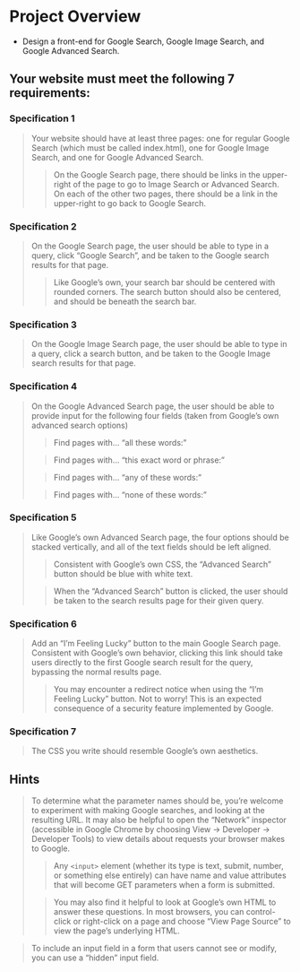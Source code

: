 # Project Overview
- Design a front-end for Google Search, Google Image Search, and Google Advanced Search.

## Your website must meet the following 7 requirements:

### Specification 1
> Your website should have at least three pages: one for regular Google Search (which must be called index.html), one for Google Image Search, and one for Google Advanced Search.
>
>> On the Google Search page, there should be links in the upper-right of the page to go to Image Search or Advanced Search. On each of the other two pages, there should be a link in the upper-right to go back to Google Search.
### Specification 2
> On the Google Search page, the user should be able to type in a query, click “Google Search”, and be taken to the Google search results for that page.
>
>> Like Google’s own, your search bar should be centered with rounded corners. The search button should also be centered, and should be beneath the search bar.
### Specification 3
> On the Google Image Search page, the user should be able to type in a query, click a search button, and be taken to the Google Image search results for that page.
### Specification 4
> On the Google Advanced Search page, the user should be able to provide input for the following four fields (taken from Google’s own advanced search options)
>
>> Find pages with… “all these words:”
>
>> Find pages with… “this exact word or phrase:”
>
>> Find pages with… “any of these words:”
>
>> Find pages with… “none of these words:”
### Specification 5
> Like Google’s own Advanced Search page, the four options should be stacked vertically, and all of the text fields should be left aligned.
>
>> Consistent with Google’s own CSS, the “Advanced Search” button should be blue with white text.
>
>> When the “Advanced Search” button is clicked, the user should be taken to the search results page for their given query.
### Specification 6
 > Add an “I’m Feeling Lucky” button to the main Google Search page. Consistent with Google’s own behavior, clicking this link should take users directly to the first Google search result for the query, bypassing the normal results page.
 >
 >> You may encounter a redirect notice when using the “I’m Feeling Lucky” button. Not to worry! This is an expected consequence of a security feature implemented by Google.
 ### Specification 7
> The CSS you write should resemble Google’s own aesthetics.

## Hints
> To determine what the parameter names should be, you’re welcome to experiment with making Google searches, and looking at the resulting URL. It may also be helpful to open the “Network” inspector (accessible in Google Chrome by choosing View -> Developer -> Developer Tools) to view details about requests your browser makes to Google.
>
>> Any ``<input>`` element (whether its type is text, submit, number, or something else entirely) can have name and value attributes that will become GET parameters when a form is submitted.
>
>> You may also find it helpful to look at Google’s own HTML to answer these questions. In most browsers, you can control-click or right-click on a page and choose “View Page Source” to view the page’s underlying HTML.

> To include an input field in a form that users cannot see or modify, you can use a “hidden” input field.